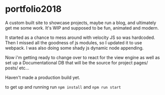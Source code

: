 # portfolio2018

A custom built site to showcase projects, maybe run a blog, and ultimately get me some work. It's WIP and supposed to be fun, animated and modern.

It started as a chance to mess around with velocity JS so was hardcoded. Then I missed all the goodness of js modules, so I updated it to use webpack. I was also doing some shady js dynamic node appending.

Now i'm getting ready to change over to react for the view engine as well as set up a Documentational DB that will be the source for project pages/ posts/ etc...

Haven't made a production build yet.

to get up and running run `npm install` and `npm run start`

